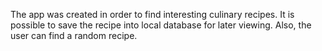 The app was created in order to find interesting culinary recipes. It is possible to save the recipe into local database for later viewing. Also, the user can find a random recipe.
